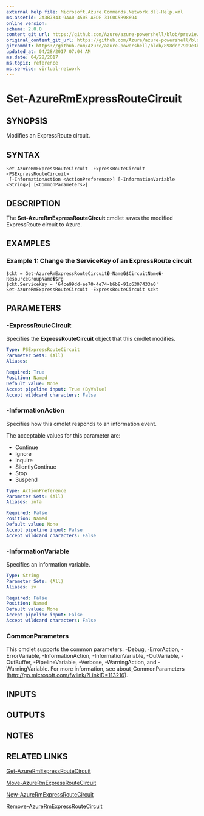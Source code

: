```yaml
---
external help file: Microsoft.Azure.Commands.Network.dll-Help.xml
ms.assetid: 2A3B7343-9AA0-4505-AEDE-31C0C5B98694
online version:
schema: 2.0.0
content_git_url: https://github.com/Azure/azure-powershell/blob/preview/src/ResourceManager/Network/Commands.Network/help/Set-AzureRmExpressRouteCircuit.md
original_content_git_url: https://github.com/Azure/azure-powershell/blob/preview/src/ResourceManager/Network/Commands.Network/help/Set-AzureRmExpressRouteCircuit.md
gitcommit: https://github.com/Azure/azure-powershell/blob/898dcc79a9e3bf9563d390c9a7c04f5ea5b5a269
updated_at: 04/28/2017 07:04 AM
ms.date: 04/28/2017
ms.topic: reference
ms.service: virtual-network
---
```


# Set-AzureRmExpressRouteCircuit

## SYNOPSIS
Modifies an ExpressRoute circuit.

## SYNTAX

```
Set-AzureRmExpressRouteCircuit -ExpressRouteCircuit <PSExpressRouteCircuit>
 [-InformationAction <ActionPreference>] [-InformationVariable <String>] [<CommonParameters>]
```

## DESCRIPTION
The **Set-AzureRmExpressRouteCircuit** cmdlet saves the modified ExpressRoute circuit to Azure.

## EXAMPLES

### Example 1: Change the ServiceKey of an ExpressRoute circuit
```
$ckt = Get-AzureRmExpressRouteCircuit�-Name�$CircuitName�-ResourceGroupName�$rg
$ckt.ServiceKey = '64ce99dd-ee70-4e74-b6b8-91c6307433a0'
Set-AzureRmExpressRouteCircuit -ExpressRouteCircuit $ckt
```

## PARAMETERS

### -ExpressRouteCircuit
Specifies the **ExpressRouteCircuit** object that this cmdlet modifies.

```yaml
Type: PSExpressRouteCircuit
Parameter Sets: (All)
Aliases: 

Required: True
Position: Named
Default value: None
Accept pipeline input: True (ByValue)
Accept wildcard characters: False
```

### -InformationAction
Specifies how this cmdlet responds to an information event.

The acceptable values for this parameter are:

- Continue
- Ignore
- Inquire
- SilentlyContinue
- Stop
- Suspend

```yaml
Type: ActionPreference
Parameter Sets: (All)
Aliases: infa

Required: False
Position: Named
Default value: None
Accept pipeline input: False
Accept wildcard characters: False
```

### -InformationVariable
Specifies an information variable.

```yaml
Type: String
Parameter Sets: (All)
Aliases: iv

Required: False
Position: Named
Default value: None
Accept pipeline input: False
Accept wildcard characters: False
```

### CommonParameters
This cmdlet supports the common parameters: -Debug, -ErrorAction, -ErrorVariable, -InformationAction, -InformationVariable, -OutVariable, -OutBuffer, -PipelineVariable, -Verbose, -WarningAction, and -WarningVariable. For more information, see about_CommonParameters (http://go.microsoft.com/fwlink/?LinkID=113216).

## INPUTS

## OUTPUTS

## NOTES

## RELATED LINKS

[Get-AzureRmExpressRouteCircuit](./Get-AzureRmExpressRouteCircuit.md)

[Move-AzureRmExpressRouteCircuit](./Move-AzureRmExpressRouteCircuit.md)

[New-AzureRmExpressRouteCircuit](./New-AzureRmExpressRouteCircuit.md)

[Remove-AzureRmExpressRouteCircuit](./Remove-AzureRmExpressRouteCircuit.md)
